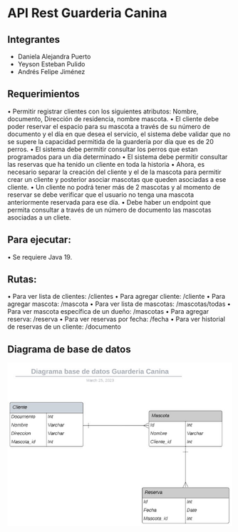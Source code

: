 # API Rest Guarderia Canina

## Integrantes
* Daniela Alejandra Puerto
* Yeyson Esteban Pulido
* Andrés Felipe Jiménez 

## Requerimientos
•	Permitir registrar clientes con los siguientes atributos: Nombre, documento, Dirección de residencia, nombre mascota.
•	El cliente debe poder reservar el espacio para su mascota a través de su número de documento y el día en que desea el servicio, el sistema debe validar que no se supere la capacidad permitida de la guardería por día que es de 20 perros.
•	El sistema debe permitir consultar los perros que estan programados para un día determinado
•	El sistema debe permitir consultar las reservas que ha tenido un cliente en toda la historia
•	Ahora, es necesario separar la creación del cliente y el de la mascota para permitir crear un cliente y posterior asociar mascotas que queden asociadas a ese cliente.
•	Un cliente no podrá tener más de 2 mascotas y al momento de reservar se debe verificar que el usuario no tenga una mascota anteriormente reservada para ese día.
•	Debe haber un endpoint que permita consultar a través de un número de documento las mascotas asociadas a un cliete.
## Para ejecutar:
•	Se requiere Java 19.
## Rutas:
•	Para ver lista de clientes:
/clientes
•	Para agregar cliente:
/cliente
•	Para agregar mascota:
/mascota
•	Para ver lista de mascotas:
/mascotas/todas
•	Para ver mascota específica de un dueño:
/mascotas
•	Para agregar reserva:
/reserva
•	Para ver reservas por fecha:
/fecha
•	Para ver historial de reservas de un cliente:
/documento		

## Diagrama de base de datos
![Diagrama de base de datos](https://raw.githubusercontent.com/PixelNote/Guarderia-Canina/main/src/main/resources/Diagrama.jpeg)
